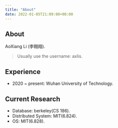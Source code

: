 ```yaml
---
title: "About"
date: 2022-01-05T21:09:00+08:00
---
```


## About

AoXiang Li (李翱翔).

> Usually use the username: axlis.

## Experience

* 2020 ~ present: Wuhan University of Technology.

## Current Research

* Database: berkeley(CS 186).
* Distributed System: MIT(6.824).
* OS: MIT(6.828).
